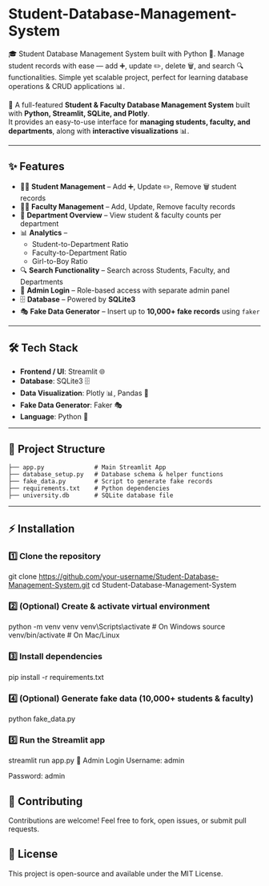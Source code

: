 # Student-Database-Management-System
🎓 Student Database Management System built with Python 🐍. Manage student records with ease — add ➕, update ✏️, delete 🗑️, and search 🔍 functionalities. Simple yet scalable project, perfect for learning database operations &amp; CRUD applications 📊.

🚀 A full-featured **Student & Faculty Database Management System** built with **Python, Streamlit, SQLite, and Plotly**.  
It provides an easy-to-use interface for **managing students, faculty, and departments**, along with **interactive visualizations** 📊.  

---

## ✨ Features  

- 👩‍🎓 **Student Management** – Add ➕, Update ✏️, Remove 🗑️ student records  
- 👨‍🏫 **Faculty Management** – Add, Update, Remove faculty records  
- 🏫 **Department Overview** – View student & faculty counts per department  
- 📊 **Analytics** –  
  - Student-to-Department Ratio  
  - Faculty-to-Department Ratio  
  - Girl-to-Boy Ratio  
- 🔍 **Search Functionality** – Search across Students, Faculty, and Departments  
- 🔑 **Admin Login** – Role-based access with separate admin panel  
- 🗄️ **Database** – Powered by **SQLite3**  
- 🎭 **Fake Data Generator** – Insert up to **10,000+ fake records** using `faker`  

---

## 🛠️ Tech Stack  

- **Frontend / UI**: Streamlit 🌐  
- **Database**: SQLite3 🗄️  
- **Data Visualization**: Plotly 📊, Pandas 🐼  
- **Fake Data Generator**: Faker 🎭  
- **Language**: Python 🐍  

---

## 📂 Project Structure  

```
├── app.py              # Main Streamlit App
├── database_setup.py   # Database schema & helper functions
├── fake_data.py        # Script to generate fake records
├── requirements.txt    # Python dependencies
├── university.db       # SQLite database file
```

---

## ⚡ Installation  

### 1️⃣ Clone the repository
git clone https://github.com/your-username/Student-Database-Management-System.git
cd Student-Database-Management-System

### 2️⃣ (Optional) Create & activate virtual environment
python -m venv venv
venv\Scripts\activate   # On Windows
source venv/bin/activate  # On Mac/Linux

### 3️⃣ Install dependencies
pip install -r requirements.txt

### 4️⃣ (Optional) Generate fake data (10,000+ students & faculty)
python fake_data.py

### 5️⃣ Run the Streamlit app
streamlit run app.py
🔑 Admin Login
Username: admin

Password: admin

## 🤝 Contributing
Contributions are welcome! Feel free to fork, open issues, or submit pull requests.

## 📜 License
This project is open-source and available under the MIT License.
